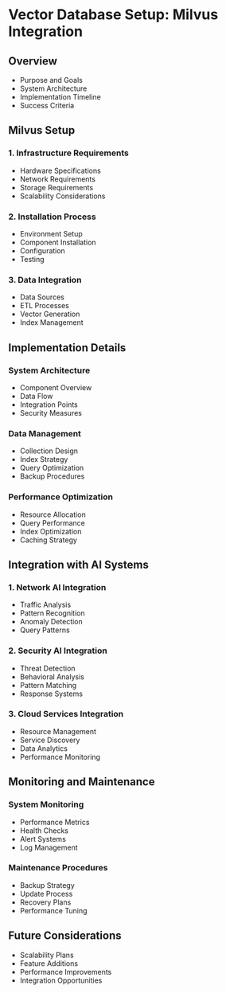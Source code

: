 # Vector Database Setup: Milvus Integration

## Overview
- Purpose and Goals
- System Architecture
- Implementation Timeline
- Success Criteria

## Milvus Setup

### 1. Infrastructure Requirements
- Hardware Specifications
- Network Requirements
- Storage Requirements
- Scalability Considerations

### 2. Installation Process
- Environment Setup
- Component Installation
- Configuration
- Testing

### 3. Data Integration
- Data Sources
- ETL Processes
- Vector Generation
- Index Management

## Implementation Details

### System Architecture
- Component Overview
- Data Flow
- Integration Points
- Security Measures

### Data Management
- Collection Design
- Index Strategy
- Query Optimization
- Backup Procedures

### Performance Optimization
- Resource Allocation
- Query Performance
- Index Optimization
- Caching Strategy

## Integration with AI Systems

### 1. Network AI Integration
- Traffic Analysis
- Pattern Recognition
- Anomaly Detection
- Query Patterns

### 2. Security AI Integration
- Threat Detection
- Behavioral Analysis
- Pattern Matching
- Response Systems

### 3. Cloud Services Integration
- Resource Management
- Service Discovery
- Data Analytics
- Performance Monitoring

## Monitoring and Maintenance

### System Monitoring
- Performance Metrics
- Health Checks
- Alert Systems
- Log Management

### Maintenance Procedures
- Backup Strategy
- Update Process
- Recovery Plans
- Performance Tuning

## Future Considerations
- Scalability Plans
- Feature Additions
- Performance Improvements
- Integration Opportunities 